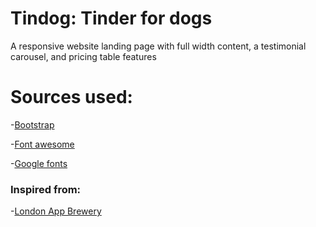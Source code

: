 # Tindog: Tinder for dogs
A responsive website landing page with full width content, a testimonial carousel, and pricing table features
# Sources used:
-[Bootstrap](https://getbootstrap.com)

-[Font awesome](https://fontawesome.com)

-[Google fonts](https://fonts.google.com)
### Inspired from:
-[London App Brewery](https://github.com/londonappbrewery)
